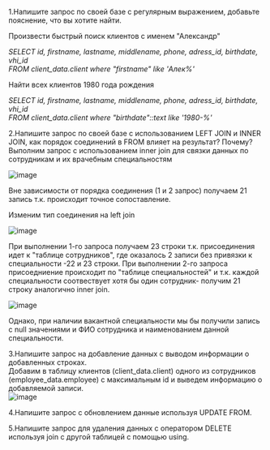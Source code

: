 1.Напишите запрос по своей базе с регулярным выражением, добавьте пояснение, что вы хотите найти.
   
Произвести быстрый поиск клиентов с именем "Александр"
   
*SELECT id, firstname, lastname, middlename, phone, adress_id, birthdate, vhi_id\
FROM client_data.client where "firstname" like 'Алек%'*

      
Найти всех клиентов 1980 года рождения 
    
*SELECT id, firstname, lastname, middlename, phone, adress_id, birthdate, vhi_id\
FROM client_data.client where "birthdate"::text like '1980-%'*

      
2.Напишите запрос по своей базе с использованием LEFT JOIN и INNER JOIN, как порядок соединений в FROM влияет на результат? Почему?\
Выполним запрос с использованием inner join для связки данных по сотрудникам и их врачебным специальностям

![image](https://user-images.githubusercontent.com/126672650/236309330-4810d913-9a2d-4e3f-99f7-dbadd1156a94.png)

Вне зависимости от порядка соединения (1 и 2 запрос) получаем 21 запись т.к. происходит точное сопоставление.

Изменим тип соединения на left join

![image](https://user-images.githubusercontent.com/126672650/236311336-90985e1b-a580-41ac-abfa-7eb5faeccf46.png)

При выполнении 1-го запроса получаем 23 строки т.к. присоединения идет к "таблице сотрудников", где оказалось 2 записи без привязки к специальности -22 и 23 строки.
При выполнении 2-го запроса присоедниение происходит по "таблице специальностей" и т.к. каждой специальности соотвествует хотя бы один сотрудник- получим 21 строку аналогично inner join. 

![image](https://user-images.githubusercontent.com/126672650/236312662-205b1511-6e02-4335-96d2-cc7ab61c1161.png)

Однако, при наличии вакантной специальности мы бы получили запись с null значениями и ФИО сотрудника и наименованием данной специальности.

3.Напишите запрос на добавление данных с выводом информации о добавленных строках.\
Добавим в таблицу клиентов (client_data.client) одного из сотрудников (employee_data.employee) с максимальным id и выведем информацию о добавляемой записи.\
![image](https://user-images.githubusercontent.com/126672650/236643780-00360d76-6515-474f-b2b0-0ad61d497d5c.png)

4.Напишите запрос с обновлением данные используя UPDATE FROM.

5.Напишите запрос для удаления данных с оператором DELETE используя join с другой таблицей с помощью using.
